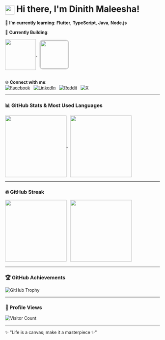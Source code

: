 <div>
  <h1><img height="30" src="https://media.tenor.com/qKGlaYl2DqMAAAAi/gif-de-sauda%C3%A7%C3%A3o.gif" style="vertical-align: middle;" /> Hi there, I'm Dinith Maleesha!</h1>
</div>

🌱 **I’m currently learning**: **Flutter**, **TypeScript**, **Java**, **Node.js**  

🚀 **Currently Building**:  

<div align="left">
  <a href="https://github.com/dinithmaleesha/learn-typescript">
    <img height=100 align="center" src="https://github-readme-stats.vercel.app/api/pin/?username=dinithmaleesha&repo=learn-typescript&theme=tokyonight&show_owner=true" />
  </a>&nbsp;
  <img height="90" align="center" style="border: 3px solid #ccc; border-radius: 10px;" src="https://media.giphy.com/media/Dh5q0sShxgp13DwrvG/giphy.gif?cid=790b7611aud0juywhsofvfk224ejn5mw46yj2qmfjl6n7cq2&ep=v1_gifs_search&rid=giphy.gif&ct=g" />
</div>

<br>

🌐 **Connect with me**:  
[![Facebook](https://img.shields.io/badge/Facebook-%231877F2.svg?&style=for-the-badge&logo=facebook&logoColor=white)](https://web.facebook.com/dinith.m)&nbsp;&nbsp;
[![LinkedIn](https://img.shields.io/badge/LinkedIn-%230077B5.svg?&style=for-the-badge&logo=linkedin&logoColor=white)](https://www.linkedin.com/in/dinith-m/)&nbsp;&nbsp;
[![Reddit](https://img.shields.io/badge/Reddit-%23FF4500.svg?&style=for-the-badge&logo=reddit&logoColor=white)](https://www.reddit.com/user/Professional_Hat5581/)&nbsp;&nbsp;
[![X](https://img.shields.io/badge/X-%23000000.svg?&style=for-the-badge&logo=x&logoColor=white)](https://x.com/dinith__M)


---

### 📊 GitHub Stats & Most Used Languages  

<div align="left">
  <a href="https://github.com/dinithmaleesha">
    <img height=200 align="center" src="https://github-readme-stats.vercel.app/api?username=dinithmaleesha&show_icons=true&theme=tokyonight" />
  </a>&nbsp;
  <a href="https://github.com/dinithmaleesha">
    <img height=200 align="center" src="https://github-readme-stats.vercel.app/api/top-langs/?username=dinithmaleesha&layout=compact&theme=tokyonight&card_width=320&hide_progress=true" />
  </a>
</div>

---

### 🔥 GitHub Streak  
<div align="left">
  <img height="200" src="https://github-readme-streak-stats.herokuapp.com/?user=dinithmaleesha&theme=tokyonight&hide_border=false" />&nbsp;&nbsp;
  <img height="200" src="https://media.giphy.com/media/blSTtZehjAZ8I/giphy.gif?cid=790b7611a6h9ul4dxz3b02ehzpl3fvrn5o2z0tefjv9zv11s&ep=v1_gifs_search&rid=giphy.gif&ct=g" />
</div>

---

### 🏆 GitHub Achievements  
![GitHub Trophy](https://github-profile-trophy.vercel.app/?username=dinithmaleesha&theme=tokyonight)  

---

### 👀 Profile Views  
![Visitor Count](https://komarev.com/ghpvc/?username=dinithmaleesha&color=brightgreen&style=flat-square)  

---

✨ "Life is a canvas; make it a masterpiece ✨"
